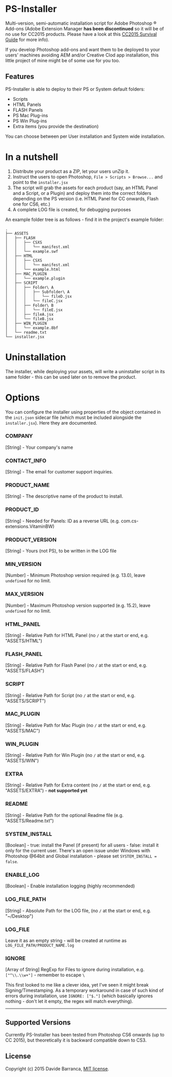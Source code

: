 PS-Installer
============

Multi-version, semi-automatic installation script for Adobe Photoshop ® Add-ons (Adobe Extension Manager **has been discontinued** so it will be of no use for CC2015 products. Please have a look at this [CC2015 Survival Guide](http://www.davidebarranca.com/2015/06/html-panel-tips-17-cc2015-survival-guide/) for more info).

If you develop Photoshop add-ons and want them to be deployed to your users' machines avoiding AEM and/or Creative Clod app installation, this little project of mine might be of some use for you too.

## Features

PS-Installer is able to deploy to their PS or System default folders:

- Scripts
- HTML Panels
- FLASH Panels
- PS Mac Plug-ins
- PS Win Plug-ins
- Extra items (you provide the destination)

You can choose between per User installation and System wide installation.

# In a nutshell

1. Distribute your product as a ZIP, let your users unZip it.
2. Instruct the users to open Photoshop, ```File > Scripts > Browse...``` and point to the ```installer.jsx```
3. The script will grab the assets for each product (say, an HTML Panel and a Script, or a Plugin) and deploy them into the correct folders depending on the PS version (i.e. HTML Panel for CC onwards, Flash one for CS6, etc.) 
4. A complete LOG file is created, for debugging purposes

An example folder tree is as follows - find it in the project's example folder:

	.
	├── ASSETS
	│   ├── FLASH
	│   │   ├── CSXS
	│   │   │   └── manifest.xml
	│   │   └── example.swf
	│   ├── HTML
	│   │   ├── CSXS
	│   │   │   └── manifest.xml
	│   │   └── example.html
	│   ├── MAC_PLUGIN
	│   │   └── example.plugin
	│   ├── SCRIPT
	│   │   ├── Folder\ A
	│   │   │   ├── Subfolder\ A
	│   │   │   │   └── fileD.jsx
	│   │   │   └── fileC.jsx
	│   │   ├── Folder\ B
	│   │   │   └── fileE.jsx
	│   │   ├── fileA.jsx
	│   │   └── fileB.jsx
	│   ├── WIN_PLUGIN
	│   │   └── example.8bf
	│   └── readme.txt
	└── installer.jsx


# Uninstallation
The installer, while deploying your assets, will write a uninstaller script in its same folder - this can be used later on to remove the product.

# Options
You can configure the installer using properties of the object contained in the  ```init.json``` sidecar file (which must be included alongside the ```installer.jsx```). Here they are documented.

### COMPANY
[String] - Your company's name 
### CONTACT_INFO
[String] - The email for customer support inquiries.
### PRODUCT_NAME
[String] - The descriptive name of the product to install.
### PRODUCT_ID
[String] - Needed for Panels: ID as a reverse URL (e.g. com.cs-extensions.VitaminBW)
### PRODUCT_VERSION
[String] - Yours (not PS), to be written in the LOG file
### MIN_VERSION
[Number] - Minimum Photoshop version required (e.g. 13.0), leave ```undefined``` for no limit.
### MAX_VERSION
[Number] - Maximum Photoshop version supported (e.g. 15.2), leave ```undefined``` for no limit.
### HTML_PANEL
[String] - Relative Path for HTML Panel (no ```/``` at the start or end, e.g. "ASSETS/HTML")
### FLASH_PANEL
[String] - Relative Path for Flash Panel (no ```/``` at the start or end, e.g. "ASSETS/FLASH")
### SCRIPT
[String] - Relative Path for Script (no ```/``` at the start or end, e.g. "ASSETS/SCRIPT")
### MAC_PLUGIN
[String] - Relative Path for Mac Plugin (no ```/``` at the start or end, e.g. "ASSETS/MAC")
### WIN_PLUGIN
[String] - Relative Path for Win Plugin (no ```/``` at the start or end, e.g. "ASSETS/WIN")
### EXTRA
[String] - Relative Path for Extra content (no ```/``` at the start or end, e.g. "ASSETS/EXTRA") - **not supported yet**
### README
[String] - Relative Path for the optional Readme file (e.g. "ASSETS/Readme.txt")
### SYSTEM_INSTALL
[Boolean] - true: install the Panel (if present) for all users - false: install it only for the current user. There's an open issue under Windows with Photoshop @64bit and Global installation - please set ```SYSTEM_INSTALL = false```.
### ENABLE_LOG
[Boolean] - Enable installation logging (highly recommended)
### LOG_FILE_PATH
[String] - Absolute Path for the LOG file, (no ```/``` at the start or end, e.g. "~/Desktop")
### LOG_FILE
Leave it as an empty string - will be created at runtime as ```LOG_FILE_PATH/PRODUCT_NAME.log```
### IGNORE
[Array of String] RegExp for Files to ignore during installation, e.g. ```["^\\.\\w+"]``` - remember to escape ```\```

This first looked to me like a clever idea, yet I've seen it might break Signing/Timestamping. As a temporary workaround in case of such kind of errors during installation, use ```IGNORE: ["$."]``` (which basically ignores nothing - don't let it empty, the regex will match everything).

---

## Supported Versions

Currently PS-Installer has been tested from Photoshop CS6 onwards (up to CC 2015), but theoretically it is backward compatible down to CS3.

## License
Copyright (c) 2015 Davide Barranca, [MIT license](LICENSE).